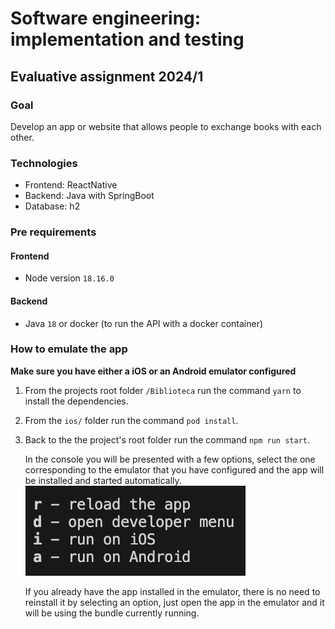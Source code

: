 # Software engineering: implementation and testing
## Evaluative assignment 2024/1

### Goal
Develop an app or website that allows people to exchange books with each other.

### Technologies
- Frontend: ReactNative
- Backend: Java with SpringBoot
- Database: h2

### Pre requirements
#### Frontend
- Node version `18.16.0`
#### Backend
- Java `18` or docker (to run the API with a docker container)

### How to emulate the app
**Make sure you have either a iOS or an Android emulator configured**
1. From the projects root folder `/Biblioteca` run the command `yarn` to install the dependencies.
2. From the `ios/` folder run the command `pod install`.
3. Back to the the project's root folder run the command `npm run start`.

    In the console you will be presented with a few options, select the one corresponding to the emulator that you have configured and the app will be installed and started automatically.
    ![console example](console-example.png)

    If you already have the app installed in the emulator, there is no need to reinstall it by selecting an option, just open the app in the emulator and it will be using the bundle currently running.

